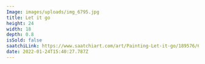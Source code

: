 ```yaml
---
Image: images/uploads/img_6795.jpg
title: Let it go
height: 24
width: 18
depth: 0.8
isSold: false
saatchiLink: https://www.saatchiart.com/art/Painting-Let-it-go/189576/6942553/view
date: 2022-01-24T15:40:27.787Z
---
```

